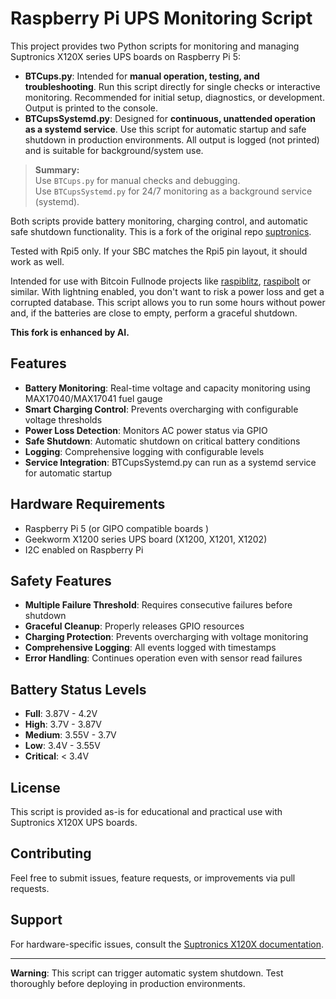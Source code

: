 # Raspberry Pi UPS Monitoring Script

This project provides two Python scripts for monitoring and managing Suptronics X120X series UPS boards on Raspberry Pi 5:

- **BTCups.py**: Intended for **manual operation, testing, and troubleshooting**. Run this script directly for single checks or interactive monitoring. Recommended for initial setup, diagnostics, or development. Output is printed to the console.
- **BTCupsSystemd.py**: Designed for **continuous, unattended operation as a systemd service**. Use this script for automatic startup and safe shutdown in production environments. All output is logged (not printed) and is suitable for background/system use.

> **Summary:**  
> Use `BTCups.py` for manual checks and debugging.  
> Use `BTCupsSystemd.py` for 24/7 monitoring as a background service (systemd).

Both scripts provide battery monitoring, charging control, and automatic safe shutdown functionality. This is a fork of the original repo [suptronics](https://github.com/suptronics/x120x.git).

Tested with Rpi5 only. If your SBC matches the Rpi5 pin layout, it should work as well.

Intended for use with Bitcoin Fullnode projects like [raspiblitz](https://github.com/raspiblitz/raspiblitz), [raspibolt](https://github.com/raspibolt/raspibolt/) or similar. With lightning enabled, you don't want to risk a power loss and get a corrupted database. This script allows you to run some hours without power and, if the batteries are close to empty, perform a graceful shutdown.

**This fork is enhanced by AI.**

## Features

- **Battery Monitoring**: Real-time voltage and capacity monitoring using MAX17040/MAX17041 fuel gauge
- **Smart Charging Control**: Prevents overcharging with configurable voltage thresholds
- **Power Loss Detection**: Monitors AC power status via GPIO
- **Safe Shutdown**: Automatic shutdown on critical battery conditions
- **Logging**: Comprehensive logging with configurable levels
- **Service Integration**: BTCupsSystemd.py can run as a systemd service for automatic startup

## Hardware Requirements

- Raspberry Pi 5 (or GIPO compatible boards )
- Geekworm X1200 series UPS board (X1200, X1201, X1202)
- I2C enabled on Raspberry Pi

## Safety Features

- **Multiple Failure Threshold**: Requires consecutive failures before shutdown
- **Graceful Cleanup**: Properly releases GPIO resources
- **Charging Protection**: Prevents overcharging with voltage monitoring
- **Comprehensive Logging**: All events logged with timestamps
- **Error Handling**: Continues operation even with sensor read failures

## Battery Status Levels

- **Full**: 3.87V - 4.2V
- **High**: 3.7V - 3.87V  
- **Medium**: 3.55V - 3.7V
- **Low**: 3.4V - 3.55V
- **Critical**: < 3.4V

## License

This script is provided as-is for educational and practical use with Suptronics X120X UPS boards.

## Contributing

Feel free to submit issues, feature requests, or improvements via pull requests.

## Support

For hardware-specific issues, consult the [Suptronics X120X documentation](https://suptronics.com/Raspberrypi/Power_mgmt/x120x-v1.0_software.html).

---

**Warning**: This script can trigger automatic system shutdown. Test thoroughly before deploying in production environments.
